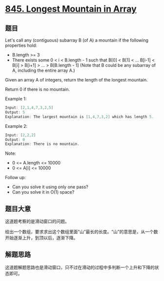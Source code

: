 # [845. Longest Mountain in Array](https://leetcode.com/problems/longest-mountain-in-array/)

## 题目

Let's call any (contiguous) subarray B (of A) a mountain if the following properties hold:  

- B.length >= 3
- There exists some 0 < i < B.length - 1 such that B[0] < B[1] < ... B[i-1] < B[i] > B[i+1] > ... > B[B.length - 1]
(Note that B could be any subarray of A, including the entire array A.)

Given an array A of integers, return the length of the longest mountain. 

Return 0 if there is no mountain.




Example 1:

```c
Input: [2,1,4,7,3,2,5]
Output: 5
Explanation: The largest mountain is [1,4,7,3,2] which has length 5.
```

Example 2:

```c
Input: [2,2,2]
Output: 0
Explanation: There is no mountain.
```

Note:

- 0 <= A.length <= 10000
- 0 <= A[i] <= 10000


Follow up:

- Can you solve it using only one pass?
- Can you solve it in O(1) space?

## 题目大意

这道题考察的是滑动窗口的问题。

给出一个数组，要求求出这个数组里面“山”最长的长度。“山”的意思是，从一个数开始逐渐上升，到顶以后，逐渐下降。

## 解题思路

这道题解题思路也是滑动窗口，只不过在滑动的过程中多判断一个上升和下降的状态即可。

